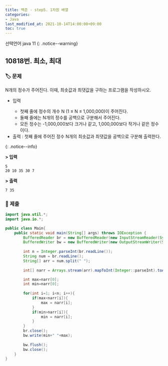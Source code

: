 ```yaml
---
title: 백준 - step5. 1차원 배열
categories:
- Java
last_modified_at: 2021-10-14T14:00:00+09:00
toc: true
---
```

선택언어 java 11 
{: .notice--warning}

## 10818번. 최소, 최대
### :label: 문제
<div>
N개의 정수가 주어진다. 이때, 최솟값과 최댓값을 구하는 프로그램을 작성하시오.
  <ul>
    <li>입력</li>
      <ul>
        <li>첫째 줄에 정수의 개수 N (1 ≤ N ≤ 1,000,000)이 주어진다.</li>
        <li>둘째 줄에는 N개의 정수를 공백으로 구분해서 주어진다.</li>
        <li>모든 정수는 -1,000,000보다 크거나 같고, 1,000,000보다 작거나 같은 정수이다.</li>
      </ul>
    <li>출력 : 첫째 줄에 주어진 정수 N개의 최솟값과 최댓값을 공백으로 구분해 출력한다.</li>
  </ul>
</div>
{: .notice--info}


**> 입력**

```
5
20 10 35 30 7
```

**> 출력**

```
7 35
```

### :bookmark: 제출

```java
import java.util.*;
import java.io.*;

public class Main{
    public static void main(String[] args) throws IOException {
        BufferedReader br = new BufferedReader(new InputStreamReader(System.in));
        BufferedWriter bw = new BufferedWriter(new OutputStreamWriter(System.out));
        
        int n = Integer.parseInt(br.readLine());
        String num = br.readLine();
        String[] arr = num.split(" ");
      
        int[] narr = Arrays.stream(arr).mapToInt(Integer::parseInt).toArray();

        int max=narr[0];
        int min=narr[0];
        
        for(int i=1; i<n; i++){
            if(max<narr[i]){
                max = narr[i];
            }
            if(min>narr[i]){
                min = narr[i];
            }
        }
        br.close();
        bw.write(min+" "+max);
        
        bw.flush();
        bw.close();
    }
}
```
